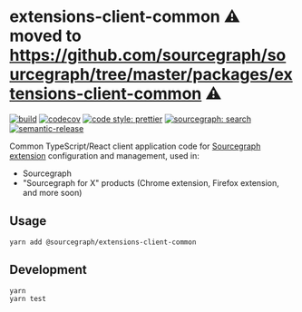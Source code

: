 # extensions-client-common ⚠️ moved to https://github.com/sourcegraph/sourcegraph/tree/master/packages/extensions-client-common ⚠️

[![build](https://travis-ci.org/sourcegraph/extensions-client-common.svg?branch=master)](https://travis-ci.org/sourcegraph/extensions-client-common)
[![codecov](https://codecov.io/gh/sourcegraph/extensions-client-common/branch/master/graph/badge.svg?token=SLtdKY3zQx)](https://codecov.io/gh/sourcegraph/extensions-client-common)
[![code style: prettier](https://img.shields.io/badge/code_style-prettier-ff69b4.svg)](https://github.com/prettier/prettier)
[![sourcegraph: search](https://img.shields.io/badge/sourcegraph-search-brightgreen.svg)](https://sourcegraph.com/github.com/sourcegraph/extensions-client-common)
[![semantic-release](https://img.shields.io/badge/%20%20%F0%9F%93%A6%F0%9F%9A%80-semantic--release-e10079.svg)](https://github.com/semantic-release/semantic-release)

Common TypeScript/React client application code for [Sourcegraph extension](https://github.com/sourcegraph/sourcegraph-extension-api) configuration and management, used in:

- Sourcegraph
- "Sourcegraph for X" products (Chrome extension, Firefox extension, and more soon)

## Usage

```shell
yarn add @sourcegraph/extensions-client-common
```

## Development

```shell
yarn
yarn test
```
